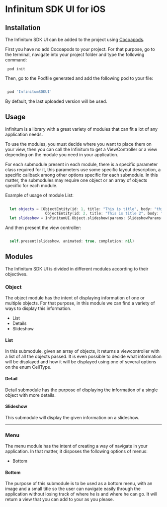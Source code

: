 # Infinitum SDK UI for iOS

## Installation

The Infinitum SDK UI can be added to the project using [Cocoapods](https://cocoapods.org/).

First you have no add Cocoapods to your project. For that purpose, go to the terminal, navigate into your project folder and type
the following command:

```
 pod init

```

Then, go to the Podfile generated and add the following pod to your file:

```ruby

 pod 'InfinitumSDKUI'

```

By default, the last uploaded version will be used.

## Usage

Infinitum is a library with a great variety of modules that can fit a lot of any application needs.

To use the modules, you must decide where you want to place them on your view, then you can call the Infinitum to get a ViewController
or a view depending on the module you need in your application.

For each submodule present in each module, there is a specific parameter class required for it, this parameters use some specific
layout description, a specific callback among other options specific for each submodule. In this matter, the submodules may require
one object or an array of objects specific for each module.

Example of usage of module List:

```swift
  
  let objects = [ObjectEntity(id: 1, title: "This is title", body: "this is body", image: UIImage(imageLiteralResourceName: "nata")),
                  ObjectEntity(id: 2, title: "This is title 2", body: "this is body", image: UIImage(imageLiteralResourceName: "nata"))]
  let slideshow = InfinitumUI.Object.slideshow(params: SlideshowParams(layout: SlideshowLayout(background: .black, headerColor: .brown, titleColor: .white, bodyColor: .white),objectList: objects, type: .Simple, callback: self))

```

And then present the view controller:

```swift

  self.present(slideshow, animated: true, completion: nil)

```

## Modules

The Infinitum SDK UI is divided in different modules according to their objectives.

### Object

The object module has the intent of displaying information of one or multiple objects.
For that purpose, in this module we can find a variety of ways to display this information.

 - List
 - Details
 - Slideshow

#### List

In this submodule, given an array of objects, it returns a viewcontroller with a list of all the objects passed.
It is even possible to decide what information will be displayed and how it will be displayed using one of several options on
the enum CellType.

#### Detail

Detail submodule has the purpose of displaying the information of a single object with more details.

#### Slideshow

This submodule will display the given information on a slideshow.

----

### Menu

The menu module has the intent of creating a way of navigate in your application.
In that matter, it disposes the following options of menus:

  - Bottom
  
#### Bottom

The purpose of this submodule is to be used as a bottom menu, with an image and a small title so the user can navigate easily
through the application without losing track of where he is and where he can go. It will return a view that you can add to your
as you please.
  


